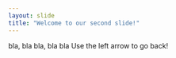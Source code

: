 ```yaml
---
layout: slide
title: "Welcome to our second slide!"
---
```

bla, bla bla, bla bla
Use the left arrow to go back!
